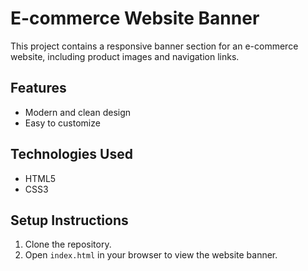 # E-commerce Website Banner

This project contains a responsive banner section for an e-commerce website, including product images and navigation links.

## Features
- Modern and clean design
- Easy to customize

## Technologies Used
- HTML5
- CSS3

## Setup Instructions
1. Clone the repository.
2. Open `index.html` in your browser to view the website banner.
